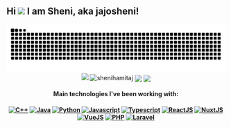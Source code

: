 ## Hi <img src="https://media1.tenor.com/images/009f66861b8e128c7731f58de6266a80/tenor.gif" width="36"/> I am Sheni, aka jajosheni!
<p align="center">
  <img src="https://github.com/jajosheni/jajosheni/blob/output/github-contribution-grid-snake.svg" />
  
  <img height=175 src = "https://github-readme-stats.vercel.app/api?username=jajosheni&show_icons=true&title_color=fff&icon_color=79ff97&text_color=9f9f9f&bg_color=151515">
  <img height=175 src = "https://github-readme-stats.vercel.app/api/top-langs?username=jajosheni&show_icons=true&title_color=fff&icon_color=79ff97&text_color=9f9f9f&bg_color=151515&line_height=27&locale=en&layout=compact" alt="shenihamitaj" />

  <img src="https://github-profile-summary-cards.vercel.app/api/cards/profile-details?username=jajosheni&theme=vue" align="center" />
  
  <img src="https://github-profile-trophy.vercel.app/?username=jajosheni&theme=onedark&row=1&column=4" align="center" />
</p>

 
<h4 align="center">Main technologies I've been working with:<h4>

<p align="center">
  <a href="https://en.wikipedia.org/wiki/C%2B%2B" target="_blank"><img title="C++" height="25" src="https://github.com/zumrudu-anka/zumrudu-anka/blob/master/images/cpp.svg"></a>
  <a href="https://www.java.com/en/" target="_blank"><img title="Java" height="25" src="https://github.com/zumrudu-anka/zumrudu-anka/blob/master/images/java-original.svg"></a>
  <a href="https://www.python.org/" target="_blank"><img title="Python" height="25" src="https://raw.githubusercontent.com/zumrudu-anka/zumrudu-anka/master/images/python-original.svg"></a>
  <a href="https://www.javascript.com/" target="_blank"><img title="Javascript" height="25" src="https://github.com/zumrudu-anka/zumrudu-anka/blob/master/images/javascript.svg"></code></a>
  <a href="https://www.typescriptlang.org/" target="_blank"><img title="Typescript" height="25" src="https://user-images.githubusercontent.com/74051388/115267781-3d1a9d80-a142-11eb-95ce-814b8d9e9df5.png"></a>
  <a href="https://reactjs.org/" target="_blank"><img title="ReactJS" height="25" src="https://raw.githubusercontent.com/zumrudu-anka/zumrudu-anka/master/images/react-original.svg"></a>
  <a href="https://nuxtjs.org/" target="_blank"><img title="NuxtJS" height="25" src="https://upload.wikimedia.org/wikipedia/commons/a/ae/Nuxt_logo.svg"></a>
  <a href="https://vuejs.org/" target="_blank"><img title="VueJS" height="25" src="https://upload.wikimedia.org/wikipedia/commons/9/95/Vue.js_Logo_2.svg"></a>
  <a href="https://www.php.net/" target="_blank"><img title="PHP" height="25" src="https://upload.wikimedia.org/wikipedia/commons/2/27/PHP-logo.svg"></a>
  <a href="https://laravel.com/" target="_blank"><img title="Laravel" height="25" src="https://cdn.worldvectorlogo.com/logos/laravel-2.svg"></a>
</p>
